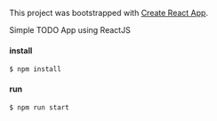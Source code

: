 This project was bootstrapped with [Create React App](https://github.com/facebookincubator/create-react-app).

Simple TODO App using ReactJS


#### install
    $ npm install 

#### run
    $ npm run start